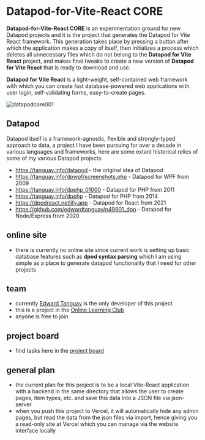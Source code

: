 # Datapod-for-Vite-React CORE

**Datapod-for-Vite-React CORE** is an experimentation ground for new Datapod projects and it is the project that generates the Datapod for Vite React framework. This generation takes place by pressing a button after which the application makes a copy of itself, then initializes a process which deletes all unnecessary files which do not belong to the **Datapod for Vite React** project, and makes final tweaks to create a new version of **Datapod for Vite React** that is ready to download and use.

**Datapod for Vite React** is a light-weight, self-contained web framework with which you can create fast database-powered web applications with user login, self-validating forms, easy-to-create pages. 

![datapodcore001](https://github.com/Underground-Learning-Club/datapod-for-vite-react-core/assets/446574/73dc959b-a151-4ecc-a1a6-55af6daacae4)

## Datapod

Datapod itself is a framework-agnostic, flexible and strongly-typed approach to data, a project I have been pursuing for over a decade in various languages and frameworks, here are some extant historical relics of some of my various Datapod projects:

- https://tanguay.info/datapod - the original idea of Datapod
- https://tanguay.info/dpwpf/screenshots.php - Datapod for WPF from 2009
- https://tanguay.info/dpphp_01000 - Datapod for PHP from 2011
- https://tanguay.info/dpphp - Datapod for PHP from 2014
- https://dpodreact.netlify.app - Datapod for React from 2021 
- https://github.com/edwardtanguay/n49901_dpn - Datapod for Node/Express from 2020

## online site

- there is currently no online site since current work is setting up basic database features such as **dpod syntax parsing** which I am using simple as a place to generate datapod functionality that I need for other projects

## team

- currently [Edward Tanguay](https://github.com/edwardtanguay) is the only developer of this project
- this is a project in the [Online Learning Club](https://github.com/Underground-Learning-Club)
- anyone is free to join

## project board

- find tasks here in the [project board](https://github.com/orgs/Underground-Learning-Club/projects/7/views/1)

## general plan

- the current plan for this project is to be a local Vite-React application with a backend in the same directory that allows the user to create pages, item types, etc. and save this data into a JSON file via json-server
- when you push this project to Vercel, it will automatically hide any admin pages, but read the data from the json files via import, hence giving you a read-only site at Vercel which you can manage via the website interface locally 
